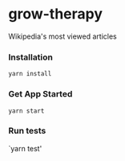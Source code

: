 # grow-therapy

Wikipedia's most viewed articles

### Installation

`yarn install`

### Get App Started

`yarn start`

### Run tests

`yarn test'
